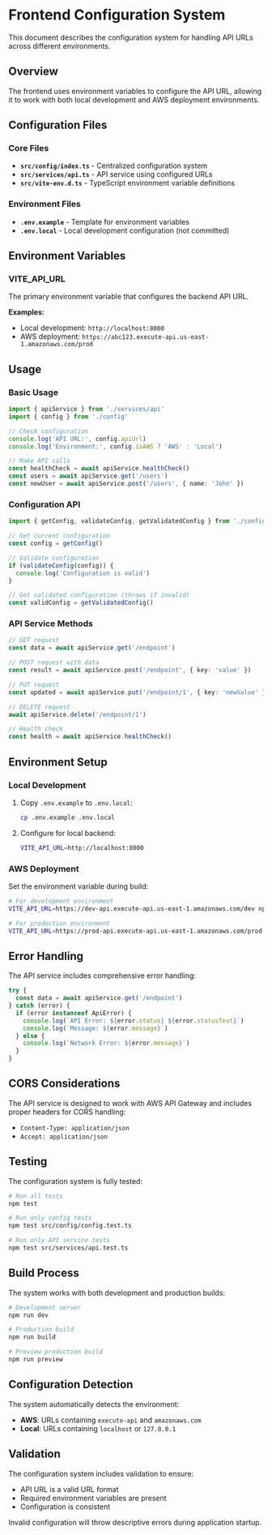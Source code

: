 # Frontend Configuration System

This document describes the configuration system for handling API URLs across different environments.

## Overview

The frontend uses environment variables to configure the API URL, allowing it to work with both local development and AWS deployment environments.

## Configuration Files

### Core Files

- **`src/config/index.ts`** - Centralized configuration system
- **`src/services/api.ts`** - API service using configured URLs
- **`src/vite-env.d.ts`** - TypeScript environment variable definitions

### Environment Files

- **`.env.example`** - Template for environment variables
- **`.env.local`** - Local development configuration (not committed)

## Environment Variables

### VITE_API_URL

The primary environment variable that configures the backend API URL.

**Examples:**
- Local development: `http://localhost:8000`
- AWS deployment: `https://abc123.execute-api.us-east-1.amazonaws.com/prod`

## Usage

### Basic Usage

```typescript
import { apiService } from './services/api'
import { config } from './config'

// Check configuration
console.log('API URL:', config.apiUrl)
console.log('Environment:', config.isAWS ? 'AWS' : 'Local')

// Make API calls
const healthCheck = await apiService.healthCheck()
const users = await apiService.get('/users')
const newUser = await apiService.post('/users', { name: 'John' })
```

### Configuration API

```typescript
import { getConfig, validateConfig, getValidatedConfig } from './config'

// Get current configuration
const config = getConfig()

// Validate configuration
if (validateConfig(config)) {
  console.log('Configuration is valid')
}

// Get validated configuration (throws if invalid)
const validConfig = getValidatedConfig()
```

### API Service Methods

```typescript
// GET request
const data = await apiService.get('/endpoint')

// POST request with data
const result = await apiService.post('/endpoint', { key: 'value' })

// PUT request
const updated = await apiService.put('/endpoint/1', { key: 'newValue' })

// DELETE request
await apiService.delete('/endpoint/1')

// Health check
const health = await apiService.healthCheck()
```

## Environment Setup

### Local Development

1. Copy `.env.example` to `.env.local`:
   ```bash
   cp .env.example .env.local
   ```

2. Configure for local backend:
   ```bash
   VITE_API_URL=http://localhost:8000
   ```

### AWS Deployment

Set the environment variable during build:

```bash
# For development environment
VITE_API_URL=https://dev-api.execute-api.us-east-1.amazonaws.com/dev npm run build

# For production environment
VITE_API_URL=https://prod-api.execute-api.us-east-1.amazonaws.com/prod npm run build
```

## Error Handling

The API service includes comprehensive error handling:

```typescript
try {
  const data = await apiService.get('/endpoint')
} catch (error) {
  if (error instanceof ApiError) {
    console.log(`API Error: ${error.status} ${error.statusText}`)
    console.log(`Message: ${error.message}`)
  } else {
    console.log(`Network Error: ${error.message}`)
  }
}
```

## CORS Considerations

The API service is designed to work with AWS API Gateway and includes proper headers for CORS handling:

- `Content-Type: application/json`
- `Accept: application/json`

## Testing

The configuration system is fully tested:

```bash
# Run all tests
npm test

# Run only config tests
npm test src/config/config.test.ts

# Run only API service tests
npm test src/services/api.test.ts
```

## Build Process

The system works with both development and production builds:

```bash
# Development server
npm run dev

# Production build
npm run build

# Preview production build
npm run preview
```

## Configuration Detection

The system automatically detects the environment:

- **AWS**: URLs containing `execute-api` and `amazonaws.com`
- **Local**: URLs containing `localhost` or `127.0.0.1`

## Validation

The configuration system includes validation to ensure:

- API URL is a valid URL format
- Required environment variables are present
- Configuration is consistent

Invalid configuration will throw descriptive errors during application startup.